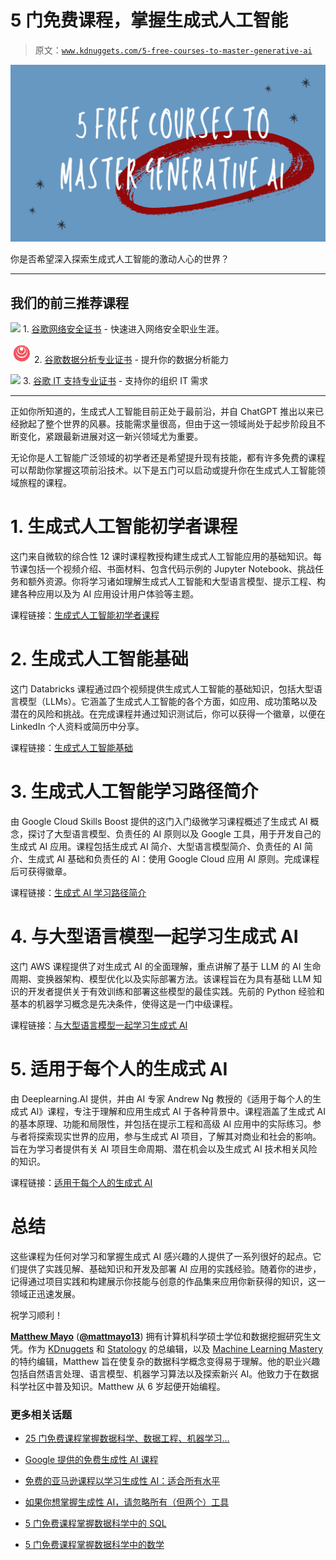 # 5 门免费课程，掌握生成式人工智能

> 原文：[`www.kdnuggets.com/5-free-courses-to-master-generative-ai`](https://www.kdnuggets.com/5-free-courses-to-master-generative-ai)

![5 门免费课程掌握生成式人工智能](img/71befbb890a629145872d2d7a9ab18aa.png)

你是否希望深入探索生成式人工智能的激动人心的世界？

* * *

## 我们的前三推荐课程

![](img/0244c01ba9267c002ef39d4907e0b8fb.png) 1\. [谷歌网络安全证书](https://www.kdnuggets.com/google-cybersecurity) - 快速进入网络安全职业生涯。

![](img/e225c49c3c91745821c8c0368bf04711.png) 2\. [谷歌数据分析专业证书](https://www.kdnuggets.com/google-data-analytics) - 提升你的数据分析能力

![](img/0244c01ba9267c002ef39d4907e0b8fb.png) 3\. [谷歌 IT 支持专业证书](https://www.kdnuggets.com/google-itsupport) - 支持你的组织 IT 需求

* * *

正如你所知道的，生成式人工智能目前正处于最前沿，并自 ChatGPT 推出以来已经掀起了整个世界的风暴。技能需求量很高，但由于这一领域尚处于起步阶段且不断变化，紧跟最新进展对这一新兴领域尤为重要。

无论你是人工智能广泛领域的初学者还是希望提升现有技能，都有许多免费的课程可以帮助你掌握这项前沿技术。以下是五门可以启动或提升你在生成式人工智能领域旅程的课程。

# 1\. 生成式人工智能初学者课程

这门来自微软的综合性 12 课时课程教授构建生成式人工智能应用的基础知识。每节课包括一个视频介绍、书面材料、包含代码示例的 Jupyter Notebook、挑战任务和额外资源。你将学习诸如理解生成式人工智能和大型语言模型、提示工程、构建各种应用以及为 AI 应用设计用户体验等主题​​​​​​​​。

课程链接：[生成式人工智能初学者课程](https://github.com/microsoft/generative-ai-for-beginners)

# 2\. 生成式人工智能基础

这门 Databricks 课程通过四个视频提供生成式人工智能的基础知识，包括大型语言模型（LLMs）。它涵盖了生成式人工智能的各个方面，如应用、成功策略以及潜在的风险和挑战。在完成课程并通过知识测试后，你可以获得一个徽章，以便在 LinkedIn 个人资料或简历中分享​​。

课程链接：[生成式人工智能基础](https://www.databricks.com/resources/learn/training/generative-ai-fundamentals)

# 3\. 生成式人工智能学习路径简介

由 Google Cloud Skills Boost 提供的这门入门级微学习课程概述了生成式 AI 概念，探讨了大型语言模型、负责任的 AI 原则以及 Google 工具，用于开发自己的生成式 AI 应用。课程包括生成式 AI 简介、大型语言模型简介、负责任的 AI 简介、生成式 AI 基础和负责任的 AI：使用 Google Cloud 应用 AI 原则。完成课程后可获得徽章。

课程链接：[生成式 AI 学习路径简介](https://www.cloudskillsboost.google/paths/118)

# 4\. 与大型语言模型一起学习生成式 AI

这门 AWS 课程提供了对生成式 AI 的全面理解，重点讲解了基于 LLM 的 AI 生命周期、变换器架构、模型优化以及实际部署方法。该课程旨在为具有基础 LLM 知识的开发者提供关于有效训练和部署这些模型的最佳实践。先前的 Python 经验和基本的机器学习概念是先决条件，使得这是一门中级课程。

课程链接：[与大型语言模型一起学习生成式 AI](https://www.coursera.org/learn/generative-ai-with-llms)

# 5\. 适用于每个人的生成式 AI

由 Deeplearning.AI 提供，并由 AI 专家 Andrew Ng 教授的《适用于每个人的生成式 AI》课程，专注于理解和应用生成式 AI 于各种背景中。课程涵盖了生成式 AI 的基本原理、功能和局限性，并包括在提示工程和高级 AI 应用中的实际练习。参与者将探索现实世界的应用，参与生成式 AI 项目，了解其对商业和社会的影响。旨在为学习者提供有关 AI 项目生命周期、潜在机会以及生成式 AI 技术相关风险的知识。

课程链接：[适用于每个人的生成式 AI](https://www.coursera.org/learn/generative-ai-for-everyone)

# 总结

这些课程为任何对学习和掌握生成式 AI 感兴趣的人提供了一系列很好的起点。它们提供了实践见解、基础知识和开发及部署 AI 应用的实践经验。随着你的进步，记得通过项目实践和构建展示你技能与创意的作品集来应用你新获得的知识，这一领域正迅速发展。

祝学习顺利！

[](https://www.linkedin.com/in/mattmayo13/)****[Matthew Mayo](https://www.kdnuggets.com/wp-content/uploads/./profile-pic.jpg)**** ([**@mattmayo13**](https://twitter.com/mattmayo13)) 拥有计算机科学硕士学位和数据挖掘研究生文凭。作为 [KDnuggets](https://www.kdnuggets.com/) 和 [Statology](https://www.statology.org/) 的总编辑，以及 [Machine Learning Mastery](https://machinelearningmastery.com/) 的特约编辑，Matthew 旨在使复杂的数据科学概念变得易于理解。他的职业兴趣包括自然语言处理、语言模型、机器学习算法以及探索新兴 AI。他致力于在数据科学社区中普及知识。Matthew 从 6 岁起便开始编程。

### 更多相关话题

+   [25 门免费课程掌握数据科学、数据工程、机器学习…](https://www.kdnuggets.com/25-free-courses-to-master-data-science-data-engineering-machine-learning-mlops-and-generative-ai)

+   [Google 提供的免费生成性 AI 课程](https://www.kdnuggets.com/2023/07/free-generative-ai-courses-google.html)

+   [免费的亚马逊课程以学习生成性 AI：适合所有水平](https://www.kdnuggets.com/free-amazon-courses-to-learn-generative-ai-for-all-levels)

+   [如果你想掌握生成性 AI，请忽略所有（但两个）工具](https://www.kdnuggets.com/if-you-want-to-master-generative-ai-ignore-all-but-two-tools)

+   [5 门免费课程掌握数据科学中的 SQL](https://www.kdnuggets.com/5-free-courses-to-master-sql-for-data-science)

+   [5 门免费课程掌握数据科学中的数学](https://www.kdnuggets.com/5-free-courses-to-master-math-for-data-science)
